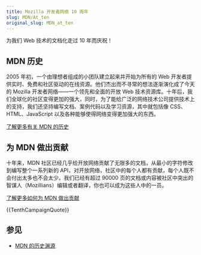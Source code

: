 ```yaml
---
title: Mozilla 开发者网络 10 周年
slug: MDN/At_ten
original_slug: MDN_at_ten
---
```

为我们 Web 技术的文档化走过 10 年而庆祝！

## MDN 历史

2005 年初，一个由理想者组成的小团队建立起来并开始为所有的 Web 开发者提供实时、免费和社区驱动的在线资源。他们杰出而不寻常的想法逐渐演化成了今天的 Mozilla 开发者网络——一个领先和全面的开放 Web 技术资源库。十年后，我们全球化的社区变得更加的强大，同时，为了能给广泛的网络技术公司提供技术上的支持，我们还坚持编写文档、案例代码以及学习资源，其中就包括像 CSS、HTML、JavaScript 以及各种能够使得网络变得更加强大的东西。

[了解更多有关 MDN 的历史](/zh-CN/docs/MDN/At_ten/History_of_MDN)

## 为 MDN 做出贡献

十年来，MDN 社区已经几乎给开放网络贡献了无限多的文档，从最小的字符修改到编写整个一系列新的 API，对开放网络，社区中的每个人都有贡献，每个人既不会付出太多也不会太少。我们已经有超过 90000 页的文档或内容被社区中突出的智谋人（Mozillians）编辑或者翻译，你也可以成为这些人中的一员。

[了解更多如何为 MDN 做出贡献](/zh-CN/docs/MDN/Contribute)

{{TenthCampaignQuote}}

## 参见

- [MDN 的历史渊源](/zh-CN/docs/MDN/At_ten/History_of_MDN)
